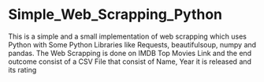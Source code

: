 # Simple_Web_Scrapping_Python
This is a simple and a small implementation of web scrapping which uses Python with Some Python Libraries like Requests, beautifulsoup, numpy and pandas. The Web Scrapping is done on IMDB Top Movies Link and the end outcome consist of a CSV File that consist of Name, Year it is released and its rating

